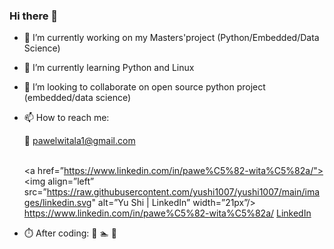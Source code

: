 ### Hi there 👋

- 🔭 I’m currently working on my Masters'project (Python/Embedded/Data Science)
- 🌱 I’m currently learning Python and Linux
- 👯 I’m looking to collaborate on open source python project (embedded/data science) 
- 📫 How to reach me: 

    📧 pawelwitala1@gmail.com </br></br>
    
    <a href=”https://www.linkedin.com/in/pawe%C5%82-wita%C5%82a/"><img align=”left” src=”https://raw.githubusercontent.com/yushi1007/yushi1007/main/images/linkedin.svg" alt=”Yu Shi | LinkedIn” width=”21px”/></a>
    https://www.linkedin.com/in/pawe%C5%82-wita%C5%82a/
    <a href="https://www.linkedin.com/in/pawe%C5%82-wita%C5%82a" target="_blank">LinkedIn</a>

- ⏱️ After coding:
    🚴 🏊 🚗
